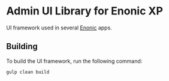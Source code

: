 # Admin UI Library for Enonic XP

UI framework used in several [Enonic](https://enonic.com) apps.

## Building

To build the UI framework, run the following command:

```
gulp clean build
```
